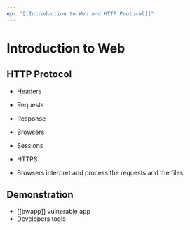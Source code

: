 ```yaml
---
up: "[[Introduction to Web and HTTP Protocol]]"
---
```


# Introduction to Web

## HTTP Protocol

- Headers
- Requests
- Response 
- Browsers
- Sessions
- HTTPS

- Browsers interpret and process the requests and the files

## Demonstration

- [[bwapp]] vulnerable app
- Developers tools
